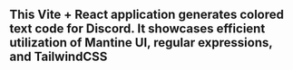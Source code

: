 ## This Vite + React application generates colored text code for Discord. It showcases efficient utilization of Mantine UI, regular expressions, and TailwindCSS

